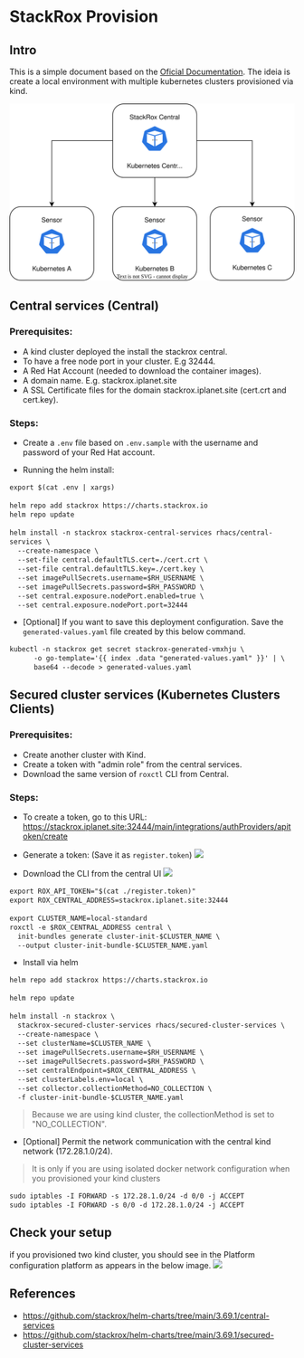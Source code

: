 # StackRox Provision

## Intro

This is a simple document based on the [Oficial Documentation](https://github.com/stackrox/helm-charts/tree/main/3.69.1/central-services). The ideia is create a local environment with multiple kubernetes clusters provisioned via kind.

![](https://raw.githubusercontent.com/jenciso/diagrams/master/draw.io/stackrox-provision.drawio.svg)

## Central services (Central)

### Prerequisites:

* A kind cluster deployed the install the stackrox central.
* To have a free node port in your cluster. E.g 32444.
* A Red Hat Account (needed to download the container images).
* A domain name. E.g. stackrox.iplanet.site
* A SSL Certificate files for the domain stackrox.iplanet.site (cert.crt and cert.key).

### Steps:

* Create a `.env` file based on `.env.sample` with the username and password of your Red Hat account.

* Running the helm install:

```shell
export $(cat .env | xargs)

helm repo add stackrox https://charts.stackrox.io
helm repo update

helm install -n stackrox stackrox-central-services rhacs/central-services \
  --create-namespace \
  --set-file central.defaultTLS.cert=./cert.crt \
  --set-file central.defaultTLS.key=./cert.key \
  --set imagePullSecrets.username=$RH_USERNAME \
  --set imagePullSecrets.password=$RH_PASSWORD \
  --set central.exposure.nodePort.enabled=true \
  --set central.exposure.nodePort.port=32444
```

* [Optional] If you want to save this deployment configuration. Save the `generated-values.yaml` file created by this below command.

```shell
kubectl -n stackrox get secret stackrox-generated-vmxhju \
      -o go-template='{{ index .data "generated-values.yaml" }}' | \
      base64 --decode > generated-values.yaml
```

## Secured cluster services (Kubernetes Clusters Clients)

### Prerequisites:

* Create another cluster with Kind.
* Create a token with "admin role" from the central services.
* Download the same version of `roxctl` CLI from Central. 

### Steps:

* To create a token, go to this URL: https://stackrox.iplanet.site:32444/main/integrations/authProviders/apitoken/create

* Generate a token: (Save it as `register.token`)
![](https://i.imgur.com/p9WqHFz.png)

* Download the CLI from the central UI
![](https://imgur.com/9zdzlAx.png)
```shell
export ROX_API_TOKEN="$(cat ./register.token)"
export ROX_CENTRAL_ADDRESS=stackrox.iplanet.site:32444

export CLUSTER_NAME=local-standard
roxctl -e $ROX_CENTRAL_ADDRESS central \
  init-bundles generate cluster-init-$CLUSTER_NAME \
  --output cluster-init-bundle-$CLUSTER_NAME.yaml
```

* Install via helm
 
```shell
helm repo add stackrox https://charts.stackrox.io

helm repo update

helm install -n stackrox \
  stackrox-secured-cluster-services rhacs/secured-cluster-services \
  --create-namespace \
  --set clusterName=$CLUSTER_NAME \
  --set imagePullSecrets.username=$RH_USERNAME \
  --set imagePullSecrets.password=$RH_PASSWORD \
  --set centralEndpoint=$ROX_CENTRAL_ADDRESS \
  --set clusterLabels.env=local \
  --set collector.collectionMethod=NO_COLLECTION \
  -f cluster-init-bundle-$CLUSTER_NAME.yaml
```
> Because we are using kind cluster, the collectionMethod is set to "NO_COLLECTION".

* [Optional] Permit the network communication with the central kind network (172.28.1.0/24). 
> It is only if you are using isolated docker network configuration when you provisioned your kind clusters

```shell
sudo iptables -I FORWARD -s 172.28.1.0/24 -d 0/0 -j ACCEPT
sudo iptables -I FORWARD -s 0/0 -d 172.28.1.0/24 -j ACCEPT
```

## Check your setup 

if you provisioned two kind cluster, you should see in the Platform configuration platform as appears in the below image.
![](https://i.imgur.com/VBHmHys.png)

## References

* https://github.com/stackrox/helm-charts/tree/main/3.69.1/central-services 
* https://github.com/stackrox/helm-charts/tree/main/3.69.1/secured-cluster-services
